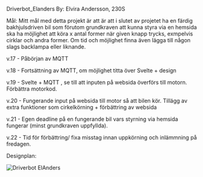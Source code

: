 Driverbot_Elanders 
By: Elvira Andersson, 230S

Mål:
Mitt mål med detta projekt är att är att i slutet av projetet ha en färdig bakhjulsdriven bil som förutom 
grundkraven att kunna styra via en hemsida ska ha möjlighet att köra x antal former när given knapp trycks,
exmpelvis cirklar och andra former. Om tid och möjlighet finna även lägga till någon slags backlampa eller liknande.

v.17 - Påbörjan av MQTT 

v.18 - Fortsättning av MQTT, om möjlighet titta över Svelte + design  

v.19 - Svelte + MQTT , se till att inputen på websida överförs till motorn. Förbättra motorkod.

v.20 - Fungerande input på websida till motor så att bilen kör. Tillägg av extra funktioner
       som cirkelkörning + förbättring av websida

v.21 - Egen deadline på en fungerande bil vars styrning via hemsida fungerar (minst grundkraven uppfyllda).

v.22 - Tid för förbättring/ fixa misstag innan uppkörning och inlämmning på fredagen.

Designplan:

![Driverbot ElAnders](https://github.com/abbindustrigymnasium/driverbot-elanders/assets/143508677/fa3afb3a-b85d-4b3f-8d36-86fb47b14bd0)
